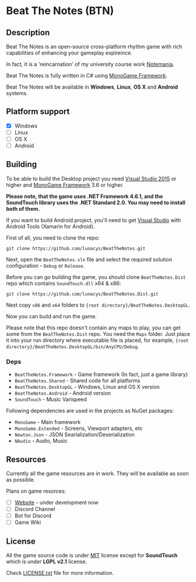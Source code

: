 # Beat The Notes (BTN)

## Description

Beat The Notes is an open-source cross-platform rhythm game with rich capabilities of enhancing your gameplay expireince.

In fact, it is a 'reincarnation' of my university course work [Notemania](https://github.com/lunacys/Notemania).

Beat The Notes is fully written in C# using [MonoGame Framework](https://github.com/mono/MonoGame).

Beat The Notes will be available in **Windows**, **Linux**, **OS X** and **Android** systems.

## Platform support

- [x] Windows
- [ ] Linux
- [ ] OS X
- [ ] Android

## Building

To be able to build the Desktop project you need [Visual Studio 2015](https://www.visualstudio.com/) or higher and [MonoGame Framework](http://www.monogame.net/) 3.6 or higher.

**Please note, that the game uses .NET Framework 4.6.1, and the SoundTouch library uses the .NET Standard 2.0. You may need to install both of them.**

If you want to build Android project, you'll need to get [Visual Studio](https://www.visualstudio.com/) with Android Tools (Xamarin for Android).

First of all, you need to clone the repo:

```
git clone https://github.com/lunacys/BeatTheNotes.git
```

Next, open the ```BeatTheNotes.sln``` file and select the required solution configuration - ```Debug``` or ```Release```.

Before you can go building the game, you should clone ```BeatTheNotes.Dist``` repo which contains ```SoundTouch.dll``` x64 & x86:

```
git clone https://github.com/lunacys/BeatTheNotes.Dist.git
```

Next copy ```x86``` and ```x64``` folders to ```{root directory}/BeatTheNotes.DesktopGL```.

Now you can build and run the game.

Please note that this repo doesn't contain any maps to play, you can get some from the ```BeatTheNotes.Dist``` repo. You need the ```Maps``` folder. Just place it into your run directory where executable file is placed, for example, ```{root directory}/BeatTheNotes.DesktopGL/bin/AnyCPU/Debug```.

### Deps

- ```BeatTheNotes.Framework``` - Game framework (In fact, just a game library)
- ```BeatTheNotes.Shared``` - Shared code for all platforms
- ```BeatTheNotes.DesktopGL``` - Windows, Linux and OS X version
- ```BeatTheNotes.Android``` - Android version
- ```SoundTouch``` - Music Varispeed

Following dependencies are used in the projects as NuGet packages:

- ```MonoGame``` - Main framework
- ```MonoGame.Extended``` - Screens, Viewport adapters, etc
- ```Newton.Json``` - JSON Searialization/Deserialization
- ```NAudio``` - Audio, Music

## Resources

Currently all the game resources are in work. They will be available as soon as possible.

Plans on game resorces:

- [ ] [Website](https://beatthenotes.com) - under development now
- [ ] Discord Channel
- [ ] Bot for Discord
- [ ] Game Wiki

## License

All the game source code is under [MIT](LICENSE.txt) license except for **SoundTouch** which is under **LGPL v2.1** license. 

Check [LICENSE.txt](LICENSE.txt) file for more information.
